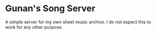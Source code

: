 # Gunan's Song Server

A simple server for my own sheet music archive.
I do not expect this to work for any other purpose.
